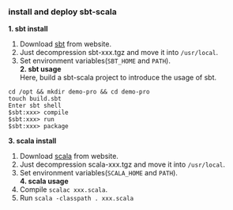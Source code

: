 ### install and deploy sbt-scala

**1. sbt install**  
1. Download [sbt](https://www.scala-sbt.org/download.html) from website.  
2. Just decompression sbt-xxx.tgz and move it into `/usr/local`.  
3. Set environment variables(`SBT_HOME` and `PATH`).  
**2. sbt usage**  
Here, build a sbt-scala project to introduce the usage of sbt.
```
cd /opt && mkdir demo-pro && cd demo-pro
touch build.sbt
Enter sbt shell
$sbt:xxx> compile
$sbt:xxx> run
$sbt:xxx> package
```
**3. scala install**  
1. Download [scala](https://www.scala-lang.org/download/) from website.  
2. Just decompression scala-xxx.tgz and move it into `/usr/local`.  
3. Set environment variables(`SCALA_HOME` and `PATH`).  
**4. scala usage**  
1. Compile `scalac xxx.scala`.  
2. Run `scala -classpath . xxx.scala`
